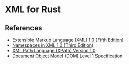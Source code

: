 # XML for Rust

## References

* [Extensible Markup Language (XML) 1.0 (Fifth Edition)](https://www.w3.org/TR/2008/REC-xml-20081126/)
* [Namespaces in XML 1.0 (Third Edition)](https://www.w3.org/TR/2009/REC-xml-names-20091208/)
* [XML Path Language (XPath) Version 1.0](https://www.w3.org/TR/1999/REC-xpath-19991116/)
* [Document Object Model (DOM) Level 1 Specification](https://www.w3.org/TR/1998/REC-DOM-Level-1-19981001/)
